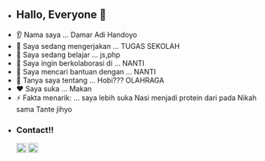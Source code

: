 - ## Hallo, Everyone 👋 ##
* 👂 Nama saya ... Damar Adi Handoyo
* 🔭 Saya sedang mengerjakan ... TUGAS SEKOLAH 
* 🌱 Saya sedang belajar ... js,php
* 🤝 Saya ingin berkolaborasi di ... NANTI
* 🤔 Saya mencari bantuan dengan ... NANTI
* 💬 Tanya saya tentang ... Hobi??? OLAHRAGA
* ❤️ Saya suka ... Makan
* ⚡ Fakta menarik: ... saya lebih suka Nasi menjadi protein dari pada Nikah sama Tante jihyo

- ### <summary><strong>Contact!!</strong></summary>
  <a href="https://x.com/dmradhdyo">
  <img align="left" alt="Goo's Twitter" width="20px" src="https://simpleicons.now.sh/twitter/495f7e" />
</a>
 <a href="https://www.instagram.com/dmradhdyo/">
  <img align="left" alt="Goo's Instagram" width="20px" src="https://simpleicons.now.sh/instagram/495f7e" />
</a>

<script>
// Informasi diri
const nama = "Nama Anda";
const alamatEmail = "email@example.com";
const alamat = "Alamat Anda";
const telepon = "Nomor Telepon Anda";
const hobi = ["Membaca", "Menulis", "Bersepeda"];

// Fungsi untuk menampilkan informasi diri
function tampilkanInfoDiri() {
    document.getElementById('nama').textContent = nama;
    document.getElementById('alamatEmail').textContent = alamatEmail;
    document.getElementById('alamat').textContent = alamat;
    document.getElementById('telepon').textContent = telepon;

    const hobiList = document.getElementById('hobi');
    hobi.forEach(function(hobiItem) {
        const li = document.createElement('li');
        li.textContent = hobiItem;
        hobiList.appendChild(li);
    });
}

// Memanggil fungsi untuk menampilkan informasi diri setelah halaman dimuat
window.onload = tampilkanInfoDiri;
</script>
